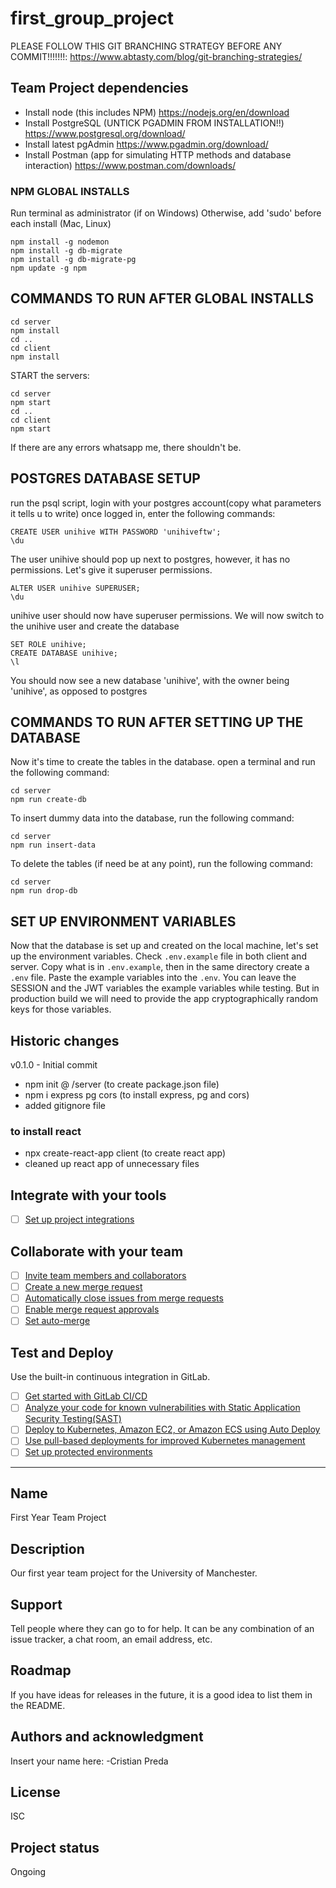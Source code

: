 # first_group_project

PLEASE FOLLOW THIS GIT BRANCHING STRATEGY BEFORE ANY COMMIT!!!!!!!:
https://www.abtasty.com/blog/git-branching-strategies/

## Team Project dependencies

- Install node (this includes NPM)
  https://nodejs.org/en/download
- Install PostgreSQL (UNTICK PGADMIN FROM INSTALLATION!!)
  https://www.postgresql.org/download/
- Install latest pgAdmin
  https://www.pgadmin.org/download/
- Install Postman (app for simulating HTTP methods and database interaction)
  https://www.postman.com/downloads/

### NPM GLOBAL INSTALLS

Run terminal as administrator (if on Windows)
Otherwise, add 'sudo' before each install (Mac, Linux)

```
npm install -g nodemon
npm install -g db-migrate
npm install -g db-migrate-pg
npm update -g npm
```
## COMMANDS TO RUN AFTER GLOBAL INSTALLS
```
cd server
npm install
cd ..
cd client
npm install

```
START the servers:
```
cd server
npm start
cd ..
cd client
npm start
```
If there are any errors whatsapp me, there shouldn't be.

## POSTGRES DATABASE SETUP
run the psql script, login with your postgres account(copy what parameters it tells u to write)
once logged in, enter the following commands:
```
CREATE USER unihive WITH PASSWORD 'unihiveftw';
\du
```
The user unihive should pop up next to postgres, however, it has no permissions.
Let's give it superuser permissions.
```
ALTER USER unihive SUPERUSER;
\du
```
unihive user should now have superuser permissions.
We will now switch to the unihive user and create the database
```
SET ROLE unihive;
CREATE DATABASE unihive;
\l
```
You should now see a new database 'unihive', with the owner being 'unihive', as opposed to postgres

## COMMANDS TO RUN AFTER SETTING UP THE DATABASE
Now it's time to create the tables in the database. open a terminal and run the following command:
```
cd server
npm run create-db
```
To insert dummy data into the database, run the following command:
```
cd server
npm run insert-data
```
To delete the tables (if need be at any point), run the following command:
```
cd server
npm run drop-db
```

## SET UP ENVIRONMENT VARIABLES
Now that the database is set up and created on the local machine, let's set up the environment variables.
Check `.env.example` file in both client and server. Copy what is in `.env.example`, then in the same directory create a `.env` file. Paste the example variables into the `.env`. You can leave the SESSION and the JWT variables the example variables while testing. But in production build we will need to provide the app cryptographically random keys for those variables.
## Historic changes

v0.1.0 - Initial commit

- npm init @ /server (to create package.json file)
- npm i express pg cors (to install express, pg and cors)
- added gitignore file

### to install react

- npx create-react-app client (to create react app)
- cleaned up react app of unnecessary files

## Integrate with your tools

- [ ] [Set up project integrations](https://gitlab.cs.man.ac.uk/a38062an/first_group_project/-/settings/integrations)

## Collaborate with your team

- [ ] [Invite team members and collaborators](https://docs.gitlab.com/ee/user/project/members/)
- [ ] [Create a new merge request](https://docs.gitlab.com/ee/user/project/merge_requests/creating_merge_requests.html)
- [ ] [Automatically close issues from merge requests](https://docs.gitlab.com/ee/user/project/issues/managing_issues.html#closing-issues-automatically)
- [ ] [Enable merge request approvals](https://docs.gitlab.com/ee/user/project/merge_requests/approvals/)
- [ ] [Set auto-merge](https://docs.gitlab.com/ee/user/project/merge_requests/merge_when_pipeline_succeeds.html)

## Test and Deploy

Use the built-in continuous integration in GitLab.

- [ ] [Get started with GitLab CI/CD](https://docs.gitlab.com/ee/ci/quick_start/index.html)
- [ ] [Analyze your code for known vulnerabilities with Static Application Security Testing(SAST)](https://docs.gitlab.com/ee/user/application_security/sast/)
- [ ] [Deploy to Kubernetes, Amazon EC2, or Amazon ECS using Auto Deploy](https://docs.gitlab.com/ee/topics/autodevops/requirements.html)
- [ ] [Use pull-based deployments for improved Kubernetes management](https://docs.gitlab.com/ee/user/clusters/agent/)
- [ ] [Set up protected environments](https://docs.gitlab.com/ee/ci/environments/protected_environments.html)

---

## Name

First Year Team Project

## Description

Our first year team project for the University of Manchester.

## Support

Tell people where they can go to for help. It can be any combination of an issue tracker, a chat room, an email address, etc.

## Roadmap

If you have ideas for releases in the future, it is a good idea to list them in the README.

## Authors and acknowledgment

Insert your name here:
-Cristian Preda

## License

ISC

## Project status

Ongoing
